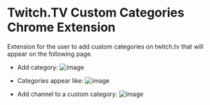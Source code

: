 # Twitch.TV Custom Categories Chrome Extension

Extension for the user to add custom categories on twitch.tv that will appear on the following page.

- Add category: ![image](https://github.com/ST4NSB/twitch-custom-categories-extension/assets/38291834/fe73b3d5-41b4-4a8f-9edb-6c6f09dbaa66)

- Categories appear like: ![image](https://github.com/ST4NSB/twitch-custom-categories-extension/assets/38291834/a9d87f92-1fea-4df6-900a-b9e7b95501fa)

- Add channel to a custom category: ![image](https://github.com/ST4NSB/twitch-custom-categories-extension/assets/38291834/ed36dd19-5f58-4248-a4aa-81b2fdbd8336)
